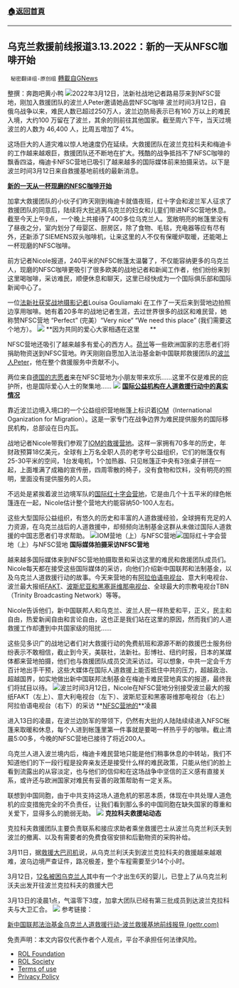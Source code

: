 ###  [:house:返回首頁](https://github.com/ourhimalayas/txt)
---


## 乌克兰救援前线报道3.13.2022：新的一天从NFSC咖啡开始
` 秘密翻译组-原创组` [轉載自GNews](https://gnews.org/zh-hans/2155674/)

整撰：奔跑吧黄小鸭
![](https://assets.gnews.org/wp-content/uploads/2022/03/01.jpg)2022年3月12日，法新社战地记者路易莎来到NFSC营地，刚加入救援团队的波兰人Peter邀请她品尝NFSC咖啡
波兰时间3月12日，自俄乌战争以来，难民人数已超过250万人，波兰边防局表示已有160 万以上的难民入境，大约100 万留在了波兰，其余的则前往其他国家。截至周六下午，当天过境波兰的人数为 46,400 人，比周五增加了 4%。

这场巨大的人道灾难以惊人地速度仍在延续。大救援团队在波兰克拉科夫和梅迪卡的工作越来越艰巨，救援团队还不断地在扩大。残酷的战争抵挡不了NFSC咖啡的飘香四溢，梅迪卡NFSC营地已吸引了越来越多的国际媒体前来拍摄采访。以下是波兰时间3月12日来自救援基地前线的最新消息。

**[新的一天从一杯现磨的NFSC咖啡开始](https://gettr.com/streaming/pzl3nbdce3)**

加拿大救援团队的小伙子们昨天刚到梅迪卡就值夜班，红十字会和波兰军人征求了救援团队的同意后，陆续将大批逃离乌克兰的妇女和儿童们带进NFSC营地休息。截至今天上午9点，一个晚上共接待了400多位乌克兰人。宽敞明亮的帐篷里没有了昼夜之分，室内划分了母婴区、厨房区，除了食物、毛毯，充电器等应有尽有外，还新添了SIEMENS双头咖啡机，让来这里的人不仅有保暖炉取暖，还能喝上一杯现磨的NFSC咖啡。

前方记者Nicole报道，240平米的NFSC帐篷太温馨了，不仅能容纳更多的乌克兰人，现磨的NFSC咖啡更吸引了很多欧美的战地记者和新闻工作者，他们纷纷来到这里喝咖啡，采访难民，顺便休息和聊天，这里已经快成为一个国际俱乐部和国际新闻中心了。

一位[法新社获奖战地摄影记者](https://gettr.com/post/pzpam80f87)Louisa Gouliamaki 在工作了一天后来到营地边拍照边享用咖啡。她有着20多年的战地记者生涯，去过世界很多的战区和难民营，她称赞NFSC营地 “Perfect” (完美）“Very nice“ “We need this place” (我们需要这个地方）。
![](https://assets.gnews.org/wp-content/uploads/2022/03/图片1-59.jpg)
**因为共同的爱心大家相遇在这里      **

NFSC营地还吸引了越来越多有爱心的西方人。[荷兰](https://gettr.com/user/Yelloduck)等一些欧洲国家的志愿者们将捐助物资送到NFSC营地。昨天刚刚自愿加入法治基金新中国联邦救援团队的[波兰人Peter](https://gettr.com/post/pzjpgr741d)，他在整个救援服务中贡献不小。

两位来自[德国的志愿者](https://gettr.com/post/pzmco18930)来在NFSC营地为小朋友带来欢乐……这里不仅是难民的庇护所，也是国际爱心人士的聚集地……
![](https://assets.gnews.org/wp-content/uploads/2022/03/德国志愿者.jpg)
**[国际公益机构在人道救援行动中的真实情况](https://gettr.com/post/pzlbwxa2a9)**

靠近波兰边境入境口的一个公益组织营地帐篷上标识着[IOM](https://gettr.com/post/pzm1rf4732)（International Oganization for Migration）。这是一家专门在战争边界为难民提供服务的国际移民机构，总部设在日内瓦。

战地记者Nicole带我们参观了[IOM的救援营地](https://gettr.com/post/pzm1rf4732)。这样一家拥有70多年的历史，年财政预算18亿美元，全球有上万名全职人员的老字号公益组织，它们的帐篷仅有25-30平米的空间，1台发电机，1个加热器、只见帐篷正中央有3张桌子拼在一起，上面堆满了成箱的宣传册，四周零散的椅子，没有食物和饮料，没有明亮的照明，里面没有提供服务的人员。

不远处是紧挨着波兰边境军队的[国际红十字会营地](https://gettr.com/post/pzmv7v6add)，它是由几个十五平米的绿色帐篷连在一起，Nicole估计整个营地大约能容纳50-100人左右。

这些大型国际公益组织，有悠久的历史和丰富的人道救援经验，全球拥有充足的人力资源，在乌克兰战后的人道救援中，却频频向法制基金这群从未做过国际人道救援的中国志愿者们寻求帮助。
![](https://assets.gnews.org/wp-content/uploads/2022/03/对比.jpg)IOM营地（上）与NFSC营地![](https://assets.gnews.org/wp-content/uploads/2022/03/对比二.jpg)国际红十字会营地（上）与NFSC营地
**国际媒体拍摄采访NFSC营地**

越来越多国际媒体来到NFSC营地拍摄取景和采访这里的难民和救援团队成员们。Nicole每天都在接受这些国际媒体的采访，向他们介绍新中国联邦和法制基金，以及乌克兰人道救援行动的故事。今天来营地的有[阿拉伯语电视台](https://gettr.com/post/pzmijrdf50)、意大利电视台、波兰最大报纸[FAKT](https://gettr.com/post/pzm1imaa26)、[波斯尼亚和黑塞哥维那电视台](https://gettr.com/post/pzmlhp38f5)、全球最大的宗教电视台TBN（Trinity Broadcasting Network）等等。

Nicole告诉他们，新中国联邦人和乌克兰、波兰人民一样热爱和平，正义，民主和自由，热爱新闻自由和言论自由，这也正是我们站在这里的原因，然而我们的人道救援工作却遭到中共国家级的阻扰……

这些见多识广的战地记者们对大救援行动的免费航班和源源不断的救援巴士服务纷纷表示不敢相信，截止到今天，美联社，法新社。彭博社、纽约时报，日本的某媒体都来营地拍摄，他们也与救援团队成员交流采访过。可以想象，中共一定会千方百计地出手干预，这些大媒体在国际人道救援上能否抵住中共的压力，超越政治、超越国界，如实地做出新中国联邦法制基金在梅迪卡难民营地真实的报道，最终我们将拭目以待。
![](https://assets.gnews.org/wp-content/uploads/2022/03/接受采访.jpg)波兰时间3月12日，Nicole在NFSC营地分别接受波兰最大的报纸FAKT（左上）、意大利电视台（左下）、波斯尼亚和黑塞哥维那电视台（右上）阿拉伯语电视台（右下）的采访
**[NFSC营地的](https://gettr.com/post/pzpymn1179)**凌晨

进入13日的凌晨，在波兰边防军的带领下，仍然有大批的人陆陆续续进入NFSC帐篷来取暖和休息，每个人进到帐篷里第一件事就是要喝一杯热乎乎的咖啡。截止清晨5:00多，今晚的NFSC营地已接待了将近200人。

乌克兰人进入波兰境内后，梅迪卡难民营地只能是他们稍事休息的中转站，我们不知道他们的下一段行程是投奔亲友还是接受什么样的难民政策，只能从他们的脸上看到流露出的从容淡定，也与他们的信仰和在这场战争中坚信的正义感有直接关系，或许还与欧洲国家对难民有妥善的政策帮助有一定关系。

联想到中国同胞，由于中共支持这场人道危机的邪恶本质，体现在中共处理人道危机的应变措施完全的不负责任，让我们看到那么多的中国同胞在缺失国家的尊重和关爱下，显得多么的脆弱无助。
![](https://assets.gnews.org/wp-content/uploads/2022/03/凌晨.jpg)
**克拉科夫救援站动态**

克拉科夫救援团队主要负责联系和接应求助者乘坐救援巴士从波兰乌克兰利沃夫到波兰的撤离、以及有需要者的免费食宿安排和后勤物资的采购补给。

3月11日，据[救援大巴司机](https://gettr.com/post/pzj2hq0482)说，从乌克兰利沃夫到波兰克拉科夫的救援越来越艰难，波乌边境严查证件，路况极差，整个车程需要至少14个小时。

3月12日，[12名被困乌克兰人](https://gettr.com/post/pzoe866b2c)其中有一个才出生6天的婴儿，已登上了从乌克兰利沃夫出发开往波兰克拉科夫的救援大巴

3月13日的凌晨1点，气温零下3度，加拿大团队已经有第三批成员到达波兰克拉科夫与大卫汇合。
![](https://assets.gnews.org/wp-content/uploads/2022/03/加拿大.png)
参考链接：

[新中国联邦法治基金乌克兰人道救援行动-波兰救援基地前线报导 (gettr.com)](https://gettr.com/streaming/pzl3nbdce3)

 

免责声明：本文内容仅代表作者个人观点，平台不承担任何法律风险。

- [ROL Foundation](https://rolfoundation.org/)
- [ROL Society](https://rolsociety.org/)
- [Terms of use](https://gnews.org/terms-of-use-3/)
- [Privacy Policy](https://gnews.org/privacy-policy/)
